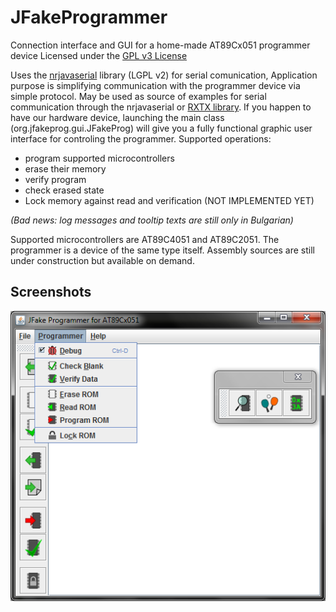 JFakeProgrammer
===============

Connection interface and GUI for a home-made AT89Cx051 programmer device
Licensed under the [GPL v3 License](http://www.gnu.org/licenses/gpl.html)

Uses the [nrjavaserial](https://code.google.com/p/nrjavaserial/) library (LGPL v2) for serial comunication,
Application purpose is simplifying communication with the programmer device via simple protocol. May be used
as source of examples for serial communication through the nrjavaserial or [RXTX library](http://rxtx.qbang.org/).
If you happen to have
our hardware device, launching the main class (org.jfakeprog.gui.JFakeProg) will give you a fully functional
graphic user interface for controling the programmer. Supported operations:
* program supported microcontrollers
* erase their memory
* verify program
* check erased state
* Lock memory against read and verification (NOT IMPLEMENTED YET)

_(Bad news: log messages and tooltip texts are still only in Bulgarian)_

Supported microcontrollers are AT89C4051 and AT89C2051. The programmer is a device of the same type itself.
Assembly sources are still under construction but available on demand.

Screenshots
-----------
![screenshot](JFakeProg/screenshot/screenshot.png "Programmer GUI")
